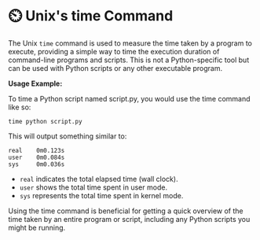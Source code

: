 # ⏲️ Unix's time Command

The Unix `time` command is used to measure the time taken by a program to execute, providing a simple way to time the execution duration of command-line programs and scripts. This is not a Python-specific tool but can be used with Python scripts or any other executable program.

**Usage Example:**

To time a Python script named script.py, you would use the time command like so:

```shell
time python script.py
```

This will output something similar to:

```shell
real    0m0.123s
user    0m0.084s
sys     0m0.036s
```

- `real` indicates the total elapsed time (wall clock).
- `user` shows the total time spent in user mode.
- `sys` represents the total time spent in kernel mode.

Using the time command is beneficial for getting a quick overview of the time taken by an entire program or script, including any Python scripts you might be running.